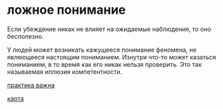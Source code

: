 # ложное понимание
Если убеждение никак не влияет на ожидаемые наблюдения, то оно бесполезно.

У людей может возникать кажущееся понимание феномена, не являющееся настоящим пониманием. Изнутри что-то может казаться пониманием, в то время как его никак нельзя проверить. Это так называемая иллюзия компетентности.

[практика важна](%D0%BF%D1%80%D0%B0%D0%BA%D1%82%D0%B8%D0%BA%D0%B0%20%D0%B2%D0%B0%D0%B6%D0%BD%D0%B0)

[карта](%D0%BA%D0%B0%D1%80%D1%82%D0%B0)